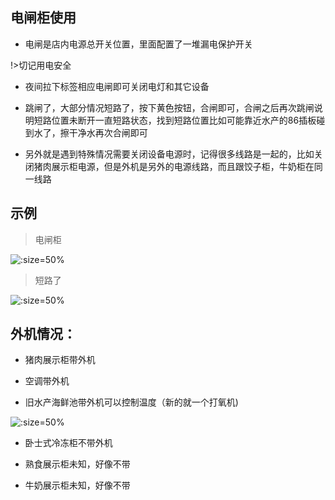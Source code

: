 ## 电闸柜使用

* 电闸是店内电源总开关位置，里面配置了一堆漏电保护开关

!>切记用电安全

* 夜间拉下标签相应电闸即可关闭电灯和其它设备

* 跳闸了，大部分情况短路了，按下黄色按钮，合闸即可，合闸之后再次跳闸说明短路位置未断开一直短路状态，找到短路位置比如可能靠近水产的86插板碰到水了，擦干净水再次合闸即可

* 另外就是遇到特殊情况需要关闭设备电源时，记得很多线路是一起的，比如关闭猪肉展示柜电源，但是外机是另外的电源线路，而且跟饺子柜，牛奶柜在同一线路

## 示例

> 电闸柜

![](https://gitcode.net/GaloisField/WORKFLOWS4COMPANY/-/raw/master/resources/pic/equipment/电闸柜.jpeg ':size=50%')

> 短路了

![](https://gitcode.net/GaloisField/WORKFLOWS4COMPANY/-/raw/master/resources/pic/equipment/电闸柜短路.jpeg ':size=50%')

## 外机情况：

* 猪肉展示柜带外机

* 空调带外机

* 旧水产海鲜池带外机可以控制温度（新的就一个打氧机)

![](https://gitcode.net/GaloisField/WORKFLOWS4COMPANY/-/raw/master/resources/pic/equipment/外机海鲜池.jpeg ':size=50%')

* 卧士式冷冻柜不带外机

* 熟食展示柜未知，好像不带

* 牛奶展示柜未知，好像不带
